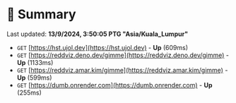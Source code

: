 # 📖 Summary
Last updated: **13/9/2024, 3:50:05 PTG "Asia/Kuala_Lumpur"**

- `GET` [https://hst.ujol.dev](https://hst.ujol.dev) - **Up** (609ms)
- `GET` [https://reddviz.deno.dev/gimme](https://reddviz.deno.dev/gimme) - **Up** (1133ms)
- `GET` [https://reddviz.amar.kim/gimme](https://reddviz.amar.kim/gimme) - **Up** (599ms)
- `GET` [https://dumb.onrender.com](https://dumb.onrender.com) - **Up** (255ms)
